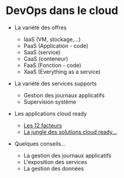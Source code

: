 
# DevOps dans le cloud

* La variété des offres

  * IaaS (VM, stockage,...)
  * PaaS (Application - code)
  * SaaS (service)
  * CaaS (conteneur)
  * FaaS (Fonction - code)
  * XaaS (Everything as a service)

* La variété des services supports

  * Gestion des journaux applicatifs
  * Supervision système

* Les applications cloud ready

  * [Les 12 facteurs](https://12factor.net/fr/)
  * [La jungle des solutions cloud ready...](https://landscape.cncf.io/)

* Quelques conseils...

  * La gestion des journaux applicatifs
  * L'exposition des services
  * La gestion des données
